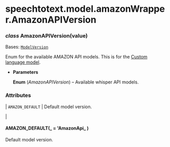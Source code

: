 # speechtotext.model.amazonWrapper.AmazonAPIVersion


### _class_ AmazonAPIVersion(value)
Bases: [`ModelVersion`](speechtotext.model.modelWrapper.ModelVersion.md#speechtotext.model.modelWrapper.ModelVersion)

Enum for the available AMAZON API models. This is for the  [Custom language model](https://docs.aws.amazon.com/transcribe/latest/APIReference/API_CreateLanguageModel.html).


* **Parameters**

    **Enum** (*AmazonAPIVersion*) – Available whisper API models.


### Attributes

| `AMAZON_DEFAULT`
 | Default model version.

 |

#### AMAZON_DEFAULT(_ = 'AmazonApi_ )
Default model version.
